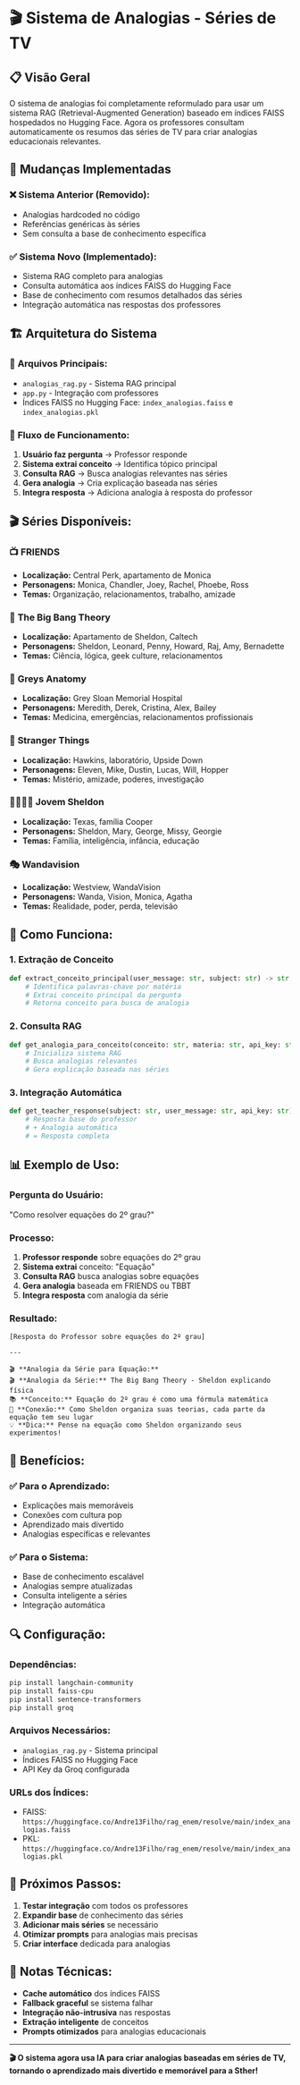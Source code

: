 # 🎬 Sistema de Analogias - Séries de TV

## 📋 Visão Geral

O sistema de analogias foi completamente reformulado para usar um sistema RAG (Retrieval-Augmented Generation) baseado em índices FAISS hospedados no Hugging Face. Agora os professores consultam automaticamente os resumos das séries de TV para criar analogias educacionais relevantes.

## 🔄 Mudanças Implementadas

### ❌ **Sistema Anterior (Removido):**

- Analogias hardcoded no código
- Referências genéricas às séries
- Sem consulta a base de conhecimento específica

### ✅ **Sistema Novo (Implementado):**

- Sistema RAG completo para analogias
- Consulta automática aos índices FAISS do Hugging Face
- Base de conhecimento com resumos detalhados das séries
- Integração automática nas respostas dos professores

## 🏗️ Arquitetura do Sistema

### 📁 **Arquivos Principais:**

- `analogias_rag.py` - Sistema RAG principal
- `app.py` - Integração com professores
- Índices FAISS no Hugging Face: `index_analogias.faiss` e `index_analogias.pkl`

### 🔗 **Fluxo de Funcionamento:**

1. **Usuário faz pergunta** → Professor responde
2. **Sistema extrai conceito** → Identifica tópico principal
3. **Consulta RAG** → Busca analogias relevantes nas séries
4. **Gera analogia** → Cria explicação baseada nas séries
5. **Integra resposta** → Adiciona analogia à resposta do professor

## 🎬 **Séries Disponíveis:**

### 📺 **FRIENDS**

- **Localização:** Central Perk, apartamento de Monica
- **Personagens:** Monica, Chandler, Joey, Rachel, Phoebe, Ross
- **Temas:** Organização, relacionamentos, trabalho, amizade

### 🔬 **The Big Bang Theory**

- **Localização:** Apartamento de Sheldon, Caltech
- **Personagens:** Sheldon, Leonard, Penny, Howard, Raj, Amy, Bernadette
- **Temas:** Ciência, lógica, geek culture, relacionamentos

### 🏥 **Greys Anatomy**

- **Localização:** Grey Sloan Memorial Hospital
- **Personagens:** Meredith, Derek, Cristina, Alex, Bailey
- **Temas:** Medicina, emergências, relacionamentos profissionais

### 🌌 **Stranger Things**

- **Localização:** Hawkins, laboratório, Upside Down
- **Personagens:** Eleven, Mike, Dustin, Lucas, Will, Hopper
- **Temas:** Mistério, amizade, poderes, investigação

### 👨‍👩‍👧‍👦 **Jovem Sheldon**

- **Localização:** Texas, família Cooper
- **Personagens:** Sheldon, Mary, George, Missy, Georgie
- **Temas:** Família, inteligência, infância, educação

### 🎭 **Wandavision**

- **Localização:** Westview, WandaVision
- **Personagens:** Wanda, Vision, Monica, Agatha
- **Temas:** Realidade, poder, perda, televisão

## 🔧 **Como Funciona:**

### 1. **Extração de Conceito**

```python
def extract_conceito_principal(user_message: str, subject: str) -> str:
    # Identifica palavras-chave por matéria
    # Extrai conceito principal da pergunta
    # Retorna conceito para busca de analogia
```

### 2. **Consulta RAG**

```python
def get_analogia_para_conceito(conceito: str, materia: str, api_key: str) -> str:
    # Inicializa sistema RAG
    # Busca analogias relevantes
    # Gera explicação baseada nas séries
```

### 3. **Integração Automática**

```python
def get_teacher_response(subject: str, user_message: str, api_key: str) -> str:
    # Resposta base do professor
    # + Analogia automática
    # = Resposta completa
```

## 📊 **Exemplo de Uso:**

### **Pergunta do Usuário:**

"Como resolver equações do 2º grau?"

### **Processo:**

1. **Professor responde** sobre equações do 2º grau
2. **Sistema extrai** conceito: "Equação"
3. **Consulta RAG** busca analogias sobre equações
4. **Gera analogia** baseada em FRIENDS ou TBBT
5. **Integra resposta** com analogia da série

### **Resultado:**

```
[Resposta do Professor sobre equações do 2º grau]

---

🎬 **Analogia da Série para Equação:**
🎬 **Analogia da Série:** The Big Bang Theory - Sheldon explicando física
📚 **Conceito:** Equação do 2º grau é como uma fórmula matemática
🔗 **Conexão:** Como Sheldon organiza suas teorias, cada parte da equação tem seu lugar
💡 **Dica:** Pense na equação como Sheldon organizando seus experimentos!
```

## 🎯 **Benefícios:**

### ✅ **Para o Aprendizado:**

- Explicações mais memoráveis
- Conexões com cultura pop
- Aprendizado mais divertido
- Analogias específicas e relevantes

### ✅ **Para o Sistema:**

- Base de conhecimento escalável
- Analogias sempre atualizadas
- Consulta inteligente a séries
- Integração automática

## 🔍 **Configuração:**

### **Dependências:**

```bash
pip install langchain-community
pip install faiss-cpu
pip install sentence-transformers
pip install groq
```

### **Arquivos Necessários:**

- `analogias_rag.py` - Sistema principal
- Índices FAISS no Hugging Face
- API Key da Groq configurada

### **URLs dos Índices:**

- FAISS: `https://huggingface.co/Andre13Filho/rag_enem/resolve/main/index_analogias.faiss`
- PKL: `https://huggingface.co/Andre13Filho/rag_enem/resolve/main/index_analogias.pkl`

## 🚀 **Próximos Passos:**

1. **Testar integração** com todos os professores
2. **Expandir base** de conhecimento das séries
3. **Adicionar mais séries** se necessário
4. **Otimizar prompts** para analogias mais precisas
5. **Criar interface** dedicada para analogias

## 📝 **Notas Técnicas:**

- **Cache automático** dos índices FAISS
- **Fallback graceful** se sistema falhar
- **Integração não-intrusiva** nas respostas
- **Extração inteligente** de conceitos
- **Prompts otimizados** para analogias educacionais

---

**🎬 O sistema agora usa IA para criar analogias baseadas em séries de TV, tornando o aprendizado mais divertido e memorável para a Sther!**
